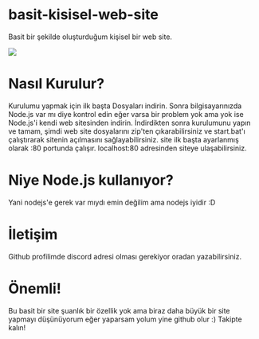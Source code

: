 
# basit-kisisel-web-site
Basit bir şekilde oluşturduğum kişisel bir web site.

<img src="/views/css/img/theChain - Kişisel Web Sitesi - Google Chrome 2022-09-01 18-43-10_Trim.gif">


# Nasıl Kurulur?
Kurulumu yapmak için ilk başta Dosyaları indirin. Sonra bilgisayarınızda Node.js var mı diye kontrol edin eğer varsa bir problem yok ama yok ise 
Node.js'i kendi web sitesinden indirin. İndirdikten sonra kurulumunu yapın ve tamam, şimdi web site dosyalarını zip'ten çıkarabilirsiniz ve start.bat'ı çalıştırarak 
sitenin açılmasını sağlayabilirsiniz. site ilk başta ayarlanmış olarak :80 portunda çalışır. localhost:80 adresinden siteye ulaşabilirsiniz.

# Niye Node.js kullanıyor?
Yani nodejs'e gerek var mıydı emin değilim ama nodejs iyidir :D

# İletişim
Github profilimde discord adresi olması gerekiyor oradan yazabilirsiniz.

# Önemli!

Bu basit bir site şuanlık bir özellik yok ama biraz daha büyük bir site yapmayı düşünüyorum eğer yaparsam yolum yine github olur :)
Takipte kalın!
